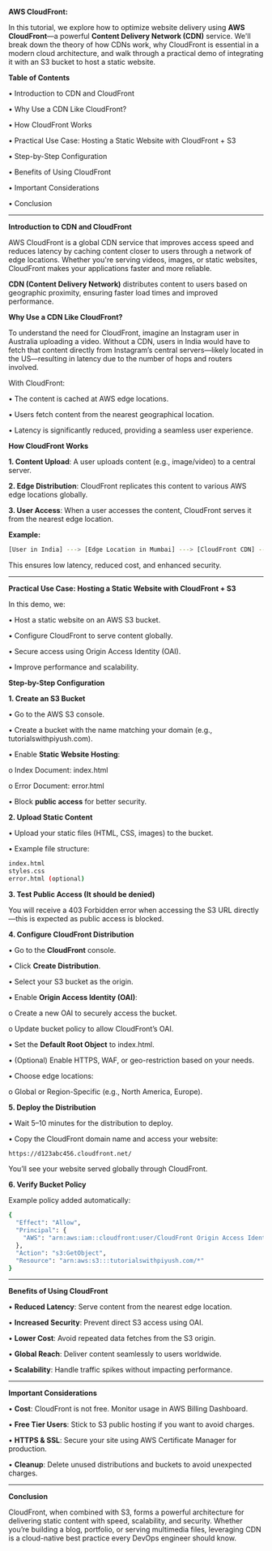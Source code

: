 **AWS CloudFront:**

In this tutorial, we explore how to optimize website delivery using **AWS CloudFront**—a powerful **Content Delivery Network (CDN)** service. We'll break down the theory of how CDNs work, why CloudFront is essential in a modern cloud architecture, and walk through a practical demo of integrating it with an S3 bucket to host a static website.

**Table of Contents**

•	Introduction to CDN and CloudFront

•	Why Use a CDN Like CloudFront?

•	How CloudFront Works

•	Practical Use Case: Hosting a Static Website with CloudFront + S3

•	Step-by-Step Configuration

•	Benefits of Using CloudFront

•	Important Considerations

•	Conclusion
________________________________________
**Introduction to CDN and CloudFront**

AWS CloudFront is a global CDN service that improves access speed and reduces latency by caching content closer to users through a network of edge locations. Whether you're serving videos, images, or static websites, CloudFront makes your applications faster and more reliable.

**CDN (Content Delivery Network)** distributes content to users based on geographic proximity, ensuring faster load times and improved performance.

**Why Use a CDN Like CloudFront?**

To understand the need for CloudFront, imagine an Instagram user in Australia uploading a video. Without a CDN, users in India would have to fetch that content directly from Instagram’s central servers—likely located in the US—resulting in latency due to the number of hops and routers involved.

With CloudFront:

•	The content is cached at AWS edge locations.

•	Users fetch content from the nearest geographical location.

•	Latency is significantly reduced, providing a seamless user experience.

**How CloudFront Works**

**1.	Content Upload**: A user uploads content (e.g., image/video) to a central server.

**2.	Edge Distribution**: CloudFront replicates this content to various AWS edge locations globally.

**3.	User Access**: When a user accesses the content, CloudFront serves it from the nearest edge location.

**Example:**

```sh
[User in India] ---> [Edge Location in Mumbai] ---> [CloudFront CDN] ---> [S3 Bucket]
```

This ensures low latency, reduced cost, and enhanced security.
________________________________________
**Practical Use Case: Hosting a Static Website with CloudFront + S3**

In this demo, we:

•	Host a static website on an AWS S3 bucket.

•	Configure CloudFront to serve content globally.

•	Secure access using Origin Access Identity (OAI).

•	Improve performance and scalability.

**Step-by-Step Configuration**

**1. Create an S3 Bucket**

•	Go to the AWS S3 console.

•	Create a bucket with the name matching your domain (e.g., tutorialswithpiyush.com).

•	Enable **Static Website Hosting**:

o	Index Document: index.html

o	Error Document: error.html

•	Block **public access** for better security.

**2. Upload Static Content**

•	Upload your static files (HTML, CSS, images) to the bucket.

•	Example file structure:

```sh
index.html
styles.css
error.html (optional)
```

**3. Test Public Access (It should be denied)**

You will receive a 403 Forbidden error when accessing the S3 URL directly—this is expected as public access is blocked.

**4. Configure CloudFront Distribution**

•	Go to the **CloudFront** console.

•	Click **Create Distribution**.

•	Select your S3 bucket as the origin.

•	Enable **Origin Access Identity (OAI)**:

o	Create a new OAI to securely access the bucket.

o	Update bucket policy to allow CloudFront’s OAI.

•	Set the **Default Root Object** to index.html.

•	(Optional) Enable HTTPS, WAF, or geo-restriction based on your needs.

•	Choose edge locations:

o	Global or Region-Specific (e.g., North America, Europe).

**5. Deploy the Distribution**

•	Wait 5–10 minutes for the distribution to deploy.

•	Copy the CloudFront domain name and access your website:

```sh
https://d123abc456.cloudfront.net/
```

You’ll see your website served globally through CloudFront.

**6. Verify Bucket Policy**

Example policy added automatically:

```sh
{
  "Effect": "Allow",
  "Principal": {
    "AWS": "arn:aws:iam::cloudfront:user/CloudFront Origin Access Identity EXAMPLE"
  },
  "Action": "s3:GetObject",
  "Resource": "arn:aws:s3:::tutorialswithpiyush.com/*"
}
```
________________________________________
**Benefits of Using CloudFront**

•	**Reduced Latency**: Serve content from the nearest edge location.

•	**Increased Security**: Prevent direct S3 access using OAI.

•	**Lower Cost**: Avoid repeated data fetches from the S3 origin.

•	**Global Reach**: Deliver content seamlessly to users worldwide.

•	**Scalability**: Handle traffic spikes without impacting performance.
________________________________________
**Important Considerations**

•	**Cost**: CloudFront is not free. Monitor usage in AWS Billing Dashboard.

•	**Free Tier Users**: Stick to S3 public hosting if you want to avoid charges.

•	**HTTPS & SSL**: Secure your site using AWS Certificate Manager for production.

•	**Cleanup**: Delete unused distributions and buckets to avoid unexpected charges.
________________________________________
**Conclusion**

CloudFront, when combined with S3, forms a powerful architecture for delivering static content with speed, scalability, and security. Whether you’re building a blog, portfolio, or serving multimedia files, leveraging CDN is a cloud-native best practice every DevOps engineer should know.

